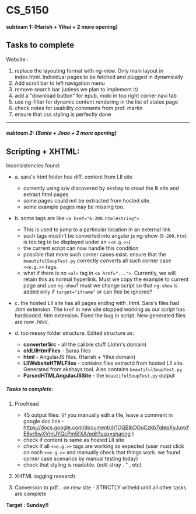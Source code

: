 # CS_5150
#### subteam 1: (Harish + Yihui + 2 more opening)

Tasks to complete 
-----------------

Website :

1. replace the layouting format with ng-view. Only main layout in index.html. Individual pages to be fetched and plugged in dynamically
2. Add scroll bar to left navigation menu
3. remove search bar (unless we plan to implement it)
4. add a "download button" for epub, mobi in top right corner navi tab
5. use ng-filter for dynamic content rendering in the list of states page
6. check notes for usability comments from prof. martin
7. ensure that css styling is perfectly done

------------------

##### subteam 2: (Sania + Joao + 2 more opening)

Scripting + XHTML:
------------------

Inconsistencies found:

* a. sara's html folder has diff. content from LII site
   - currently using s/w discovered by akshay to crawl the lii site and extract html pages
   - some pages could not be extracted from hosted site.
   - some example pages may be missing too.
* b. some tags are like `<a href="6-200.html#string">`
   - This is used to jump to a particular location in an external link
   - such tags mustn't be converted into angular js ng-show (`6-200.html` is too big to be displayed under an `<<e.g.>>`)
   - the current script can now handle this condition
   - possible that more such corner cases exist. ensure that the `beautifulSoupTest.py` correctly converts all such corner case `<<e.g.>>` tags.
   - what if there is no `<ul>` tag in `<a href="...">`. Currently, we will retain this as normal hyperlink. Must we copy the example to current page and use `ng-show`? must we change script so that `ng-show` is added only if `target="iframe"` or can this be ignored?

* c. the hosted LII site has all pages ending with *.html*. Sara's files had *.htm* extension. The `href` in new site stopped working as our script has hardcoded *.htm* extension. Fixed the bug in script. New generated files are now *.html*.

* d. too messy folder structure. Edited structure as:
   - **converterSrc** - all the calibre stuff (John's domain)
   - **oldLIIHtmlFiles** - Saras files
   - **html** - AngularJS files. (Harish + Yihui domain)
   - **LIIWebsiteHTMLFiles** - contains files extractd from hosted LII site. Generated from akshays tool. Also contains `beautifulSoupTest.py`
   - **ParsedHTMLAngularJSSite** - the `beautifulSoupTest.py` output

##### Tasks to complete:

1. Proofread
   
   - 45 output files: 
    (if you manually edit a file, leave a comment in google doc link - 
    https://docs.google.com/document/d/1OQBlbDOuCzkb7qIepXyJuvxfE6vr9wXVmUYQcPm5fXA/edit?usp=sharing
    )
   - check if content is same as hosted LII site
   - check if all `<<e.g.>>` tags are working as expected (user must click on each `<<e.g.>>` and manually check that things work. we found corner case scenarios by manual testing today)
   - check that styling is readable. (edit stray . " , etc)

2. XHTML tagging research
3. Conversion to pdf... on new site - STRICTLY witheld until all other tasks are complete

**Target : Sunday!!**
